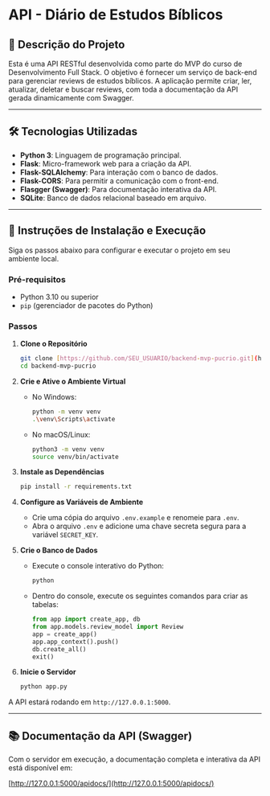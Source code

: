 # API - Diário de Estudos Bíblicos

## 📖 Descrição do Projeto

Esta é uma API RESTful desenvolvida como parte do MVP do curso de Desenvolvimento Full Stack. O objetivo é fornecer um serviço de back-end para gerenciar reviews de estudos bíblicos. A aplicação permite criar, ler, atualizar, deletar e buscar reviews, com toda a documentação da API gerada dinamicamente com Swagger.

---

## 🛠️ Tecnologias Utilizadas

* **Python 3**: Linguagem de programação principal.
* **Flask**: Micro-framework web para a criação da API.
* **Flask-SQLAlchemy**: Para interação com o banco de dados.
* **Flask-CORS**: Para permitir a comunicação com o front-end.
* **Flasgger (Swagger)**: Para documentação interativa da API.
* **SQLite**: Banco de dados relacional baseado em arquivo.

---

## 🚀 Instruções de Instalação e Execução

Siga os passos abaixo para configurar e executar o projeto em seu ambiente local.

### Pré-requisitos

* Python 3.10 ou superior
* `pip` (gerenciador de pacotes do Python)

### Passos

1.  **Clone o Repositório**
    ```bash
    git clone [https://github.com/SEU_USUARIO/backend-mvp-pucrio.git](https://github.com/SEU_USUARIO/backend-mvp-pucrio.git)
    cd backend-mvp-pucrio
    ```

2.  **Crie e Ative o Ambiente Virtual**
    * No Windows:
        ```bash
        python -m venv venv
        .\venv\Scripts\activate
        ```
    * No macOS/Linux:
        ```bash
        python3 -m venv venv
        source venv/bin/activate
        ```

3.  **Instale as Dependências**
    ```bash
    pip install -r requirements.txt
    ```

4.  **Configure as Variáveis de Ambiente**
    * Crie uma cópia do arquivo `.env.example` e renomeie para `.env`.
    * Abra o arquivo `.env` e adicione uma chave secreta segura para a variável `SECRET_KEY`.

5.  **Crie o Banco de Dados**
    * Execute o console interativo do Python:
        ```bash
        python
        ```
    * Dentro do console, execute os seguintes comandos para criar as tabelas:
        ```python
        from app import create_app, db
        from app.models.review_model import Review
        app = create_app()
        app.app_context().push()
        db.create_all()
        exit()
        ```

6.  **Inicie o Servidor**
    ```bash
    python app.py
    ```

A API estará rodando em `http://127.0.0.1:5000`.

---

## 📚 Documentação da API (Swagger)

Com o servidor em execução, a documentação completa e interativa da API está disponível em:

[http://127.0.0.1:5000/apidocs/](http://127.0.0.1:5000/apidocs/)